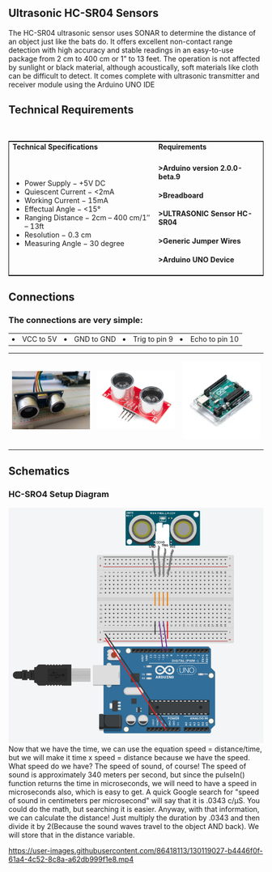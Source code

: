 

## Ultrasonic HC-SR04 Sensors

The HC-SR04 ultrasonic sensor uses SONAR to determine the distance of an object just like the bats do. It offers excellent non-contact range detection with high accuracy and stable readings in an easy-to-use package from 2 cm to 400 cm or 1” to 13 feet.  The operation is not affected by sunlight or black material, although acoustically, soft materials like cloth can be difficult to detect. It comes complete with ultrasonic transmitter and receiver module using the Arduino UNO IDE

## Technical Requirements
<p align="center"><table style="width:100%; border: 1px solid black;"</p>
 <tr>
  <td><strong> Technical Specifications<strong></td>
  <td><strong> Requirements</strong></td>
 </tr>
 
 
 
 <td>
<ul>
 <li>Power Supply − +5V DC</li>
 <li>Quiescent Current − <2mA</li>
 <li>Working Current − 15mA</li>
 <li>Effectual Angle − <15°</li>
 <li>Ranging Distance − 2cm – 400 cm/1″ – 13ft</li>
 <li>Resolution − 0.3 cm</li>
 <li>Measuring Angle − 30 degree</li>
</ul>
 </td>

<br>


 <td>

#### >Arduino version 2.0.0-beta.9
#### >Breadboard
#### >ULTRASONIC Sensor HC-SR04
#### >Generic Jumper Wires
#### >Arduino UNO Device
 </td>
</table>   

## Connections

### The connections are very simple:
<table>
 <tr>
<ul>
 <td><li>VCC to 5V</li></td>
 <td><li>GND to GND</li></td>
 <td><li>Trig to pin 9</li></td>
 <td><li>Echo to pin 10</li></td>
</ul>
 </tr>
 </table>
<table>
 <tr>
  <td><p><img src="Anuvab.webp" hieght="300px" Width="300px"></p></td>
  <td><p><img src="sed.webp" hieght="300px" Width="300px"></p></td>
  <td><p><img src="sed23.webp" hieght="300px" Width="300px"></p></td>
  
  
  
 </tr>
</table>

 ## Schematics
 ### HC-SRO4 Setup Diagram
 <img src="sed12.png" hieght="500px" Width="1500px">
 <br>
Now that we have the time, we can use the equation speed = distance/time, but we will make it time x speed = distance because we have the speed. What speed do we have? The speed of sound, of course! The speed of sound is approximately 340 meters per second, but since the pulseIn() function returns the time in microseconds, we will need to have a speed in microseconds also, which is easy to get. A quick Google search for "speed of sound in centimeters per microsecond" will say that it is .0343 c/μS. You could do the math, but searching it is easier. Anyway, with that information, we can calculate the distance! Just multiply the duration by .0343 and then divide it by 2(Because the sound waves travel to the object AND back). We will store that in the distance variable.
 
 
 
 

https://user-images.githubusercontent.com/86418113/130119027-b4446f0f-61a4-4c52-8c8a-a62db999f1e8.mp4


 
 
 
 






